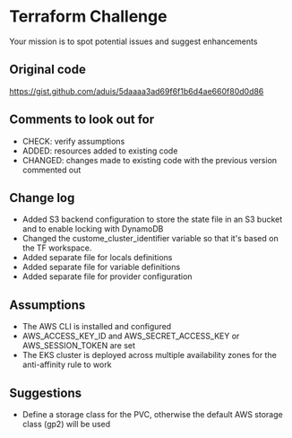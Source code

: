 # Terraform Challenge
Your mission is to spot potential issues and suggest enhancements

## Original code
https://gist.github.com/aduis/5daaaa3ad69f6f1b6d4ae660f80d0d86

## Comments to look out for
- CHECK: verify assumptions
- ADDED: resources added to existing code
- CHANGED: changes made to existing code with the previous version commented out

## Change log
- Added S3 backend configuration to store the state file in an S3 bucket and to enable locking with DynamoDB
- Changed the custome_cluster_identifier variable so that it's based on the TF workspace.
- Added separate file for locals definitions
- Added separate file for variable definitions
- Added separate file for provider configuration

## Assumptions
- The AWS CLI is installed and configured
- AWS_ACCESS_KEY_ID and AWS_SECRET_ACCESS_KEY or AWS_SESSION_TOKEN are set
- The EKS cluster is deployed across multiple availability zones for the anti-affinity rule to work

## Suggestions
- Define a storage class for the PVC, otherwise the default AWS storage class (gp2) will be used
